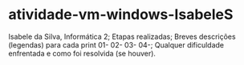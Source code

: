 # atividade-vm-windows-IsabeleS

Isabele da Silva, Informática 2;
Etapas realizadas;
Breves descrições (legendas) para cada print
01-
02-
03-
04-;
Qualquer dificuldade enfrentada e como foi resolvida (se houver).
